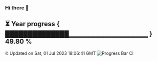 ### Hi there 👋
⏳ Year progress { ██████████████▁▁▁▁▁▁▁▁▁▁▁▁▁▁▁▁ } 49.80 %
---
⏰ Updated on Sat, 01 Jul 2023 18:06:41 GMT
![Progress Bar CI](https://github.com/Moyi321/Moyi321/workflows/Progress%20Bar%20CI/badge.svg)
